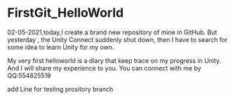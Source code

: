 # FirstGit_HelloWorld
02-05-2021,today,I create a brand new repository of mine in GitHub. But yesterday , the Unity Connect suddenly shut down, then I have to search for some idea to learn Unity for my own.

My very first helloworld is a diary that keep trace on my progress in Unity.
And I will share my experience to you. 
You can connect with me by QQ:554825519


add Line for testing prository branch
